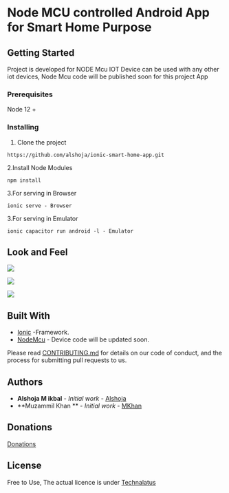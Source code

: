 
# Node MCU controlled Android App for Smart Home Purpose

## Getting Started

Project is developed for NODE Mcu IOT Device can be used with any other iot devices, Node Mcu code will be published soon for this project App
### Prerequisites

Node 12 +


### Installing

1. Clone the project

```
https://github.com/alshoja/ionic-smart-home-app.git
```
2.Install Node Modules

    npm install
    
3.For serving in Browser

	ionic serve - Browser
  
3.For serving in Emulator

	ionic capacitor run android -l - Emulator
  


## Look and Feel

<a target="_blank" href="#"><img src="https://i.ibb.co/D42KJ5C/iot1.png"/></a>

<a target="_blank" href="#"><img src="https://i.ibb.co/ctSGcsS/iot2.png"/></a>

<a target="_blank" href="#"><img src="https://i.ibb.co/pLfjb5Z/iot3.png"/></a>
  




## Built With

* [Ionic](https://ionicframework.com/) -Framework.
* [NodeMcu](https://www.nodemcu.com/index_en.html) - Device code will be updated soon.






Please read [CONTRIBUTING.md](https://github.com/alshoja/Income-Expence-Manager/blob/master/CODE_OF_CONDUCT.md) for details on our code of conduct, and the process for submitting pull requests to us.


## Authors

* **Alshoja M ikbal** - *Initial work* - [Alshoja ](https://github.com/alshoja)
* **Muzammil Khan ** - *Initial work* - [MKhan ](https://github.com/muzammilmkhan)


## Donations
[Donations](https://www.paypal.me/alshoja)





## License

Free to Use, The actual licence is under [Technalatus](http://technalatus.com/)


